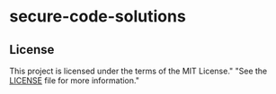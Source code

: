 # secure-code-solutions








































## License
This project is licensed under the terms of the MIT License."
"See the [LICENSE](LICENSE) file for more information."

